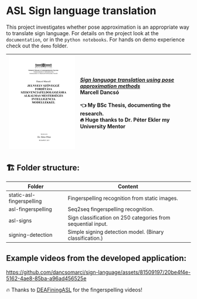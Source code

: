 # ASL Sign language translation

This project investigates whether pose approximation is an appropriate way to translate sign language. For details on the project look at the `documentation`, or in the `python notebooks`. For hands on demo experience check out the `demo` folder.

| <a href="https://github.com/dancsomarci/sign-language/blob/main/documentation/Szakdolgozat.pdf"><img src=".github/paper.png" width="300"/></a> | [*Sign language translation using pose approximation methods*](https://github.com/dancsomarci/sign-language/blob/main/documentation/Szakdolgozat.pdf) <br/> Marcell Dancsó <br/> <br /> :point_left: My BSc Thesis, documenting the research. <br/> :fire: Huge thanks to Dr. Péter Ekler my University Mentor|
| ------------------------------------------------------------ | :----------------------------------------------------------- |


## 🏗️ Folder structure:

| Folder       | Content |
|------------|-----|
| static-asl-fingerspelling       | Fingerspelling recognition from static images.  |
| asl-fingerspelling      | Seq2seq fingerspelling recognition.  |
| asl-signs        | Sign classification on 250 categories from sequential input.  |
| signing-detection | Simple signing detection model. (Binary classification.) |


## Example videos from the developed application:

https://github.com/dancsomarci/sign-language/assets/81509197/20be4f4e-5162-4ae8-85ba-a96ad456525e

🔥 Thanks to [DEAFiningASL](https://www.youtube.com/watch?v=sbHJYaZ8UWE&ab_channel=DEAFiningASL) for the fingerspelling videos!
